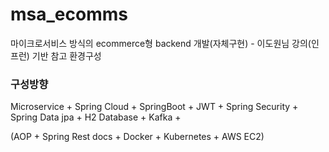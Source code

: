 # msa_ecomms
마이크로서비스 방식의 ecommerce형 backend 개발(자체구현) - 이도원님 강의(인프런) 기반 참고 환경구성

### 구성방향

Microservice + Spring Cloud + SpringBoot + JWT + Spring Security + Spring Data jpa + H2 Database + Kafka +

(AOP + Spring Rest docs + Docker + Kubernetes + AWS EC2)

